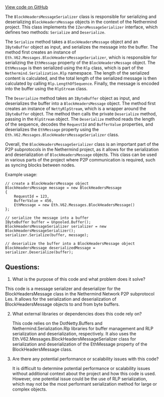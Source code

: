 [View code on GitHub](https://github.com/NethermindEth/nethermind/src/Nethermind/Nethermind.Network/P2P/Subprotocols/Les/Messages/BlockHeadersMessageSerializer.cs)

The `BlockHeadersMessageSerializer` class is responsible for serializing and deserializing `BlockHeadersMessage` objects in the context of the Nethermind project. This class implements the `IZeroMessageSerializer` interface, which defines two methods: `Serialize` and `Deserialize`. 

The `Serialize` method takes a `BlockHeadersMessage` object and an `IByteBuffer` object as input, and serializes the message into the buffer. The method first creates an instance of `Eth.V62.Messages.BlockHeadersMessageSerializer`, which is responsible for serializing the `EthMessage` property of the `BlockHeadersMessage` object. The `EthMessage` is then serialized using the `Rlp` class, which is part of the `Nethermind.Serialization.Rlp` namespace. The length of the serialized content is calculated, and the total length of the serialized message is then calculated by calling `Rlp.LengthOfSequence`. Finally, the message is encoded into the buffer using the `RlpStream` class.

The `Deserialize` method takes an `IByteBuffer` object as input, and deserializes the buffer into a `BlockHeadersMessage` object. The method first creates an instance of `NettyRlpStream`, which is a wrapper around the `IByteBuffer` object. The method then calls the private `Deserialize` method, passing in the `RlpStream` object. The `Deserialize` method reads the length of the sequence, decodes the `RequestId` and `BufferValue` properties, and deserializes the `EthMessage` property using the `Eth.V62.Messages.BlockHeadersMessageSerializer` class.

Overall, the `BlockHeadersMessageSerializer` class is an important part of the P2P subprotocols in the Nethermind project, as it allows for the serialization and deserialization of `BlockHeadersMessage` objects. This class can be used in various parts of the project where P2P communication is required, such as syncing blocks between nodes. 

Example usage:

```
// create a BlockHeadersMessage object
BlockHeadersMessage message = new BlockHeadersMessage
{
    RequestId = 123,
    BufferValue = 456,
    EthMessage = new Eth.V62.Messages.BlockHeadersMessage()
};

// serialize the message into a buffer
IByteBuffer buffer = Unpooled.Buffer();
BlockHeadersMessageSerializer serializer = new BlockHeadersMessageSerializer();
serializer.Serialize(buffer, message);

// deserialize the buffer into a BlockHeadersMessage object
BlockHeadersMessage deserializedMessage = serializer.Deserialize(buffer);
```
## Questions: 
 1. What is the purpose of this code and what problem does it solve?
   
   This code is a message serializer and deserializer for the BlockHeadersMessage class in the Nethermind Network P2P subprotocol Les. It allows for the serialization and deserialization of BlockHeadersMessage objects to and from byte buffers.

2. What external libraries or dependencies does this code rely on?
   
   This code relies on the DotNetty.Buffers and Nethermind.Serialization.Rlp libraries for buffer management and RLP serialization and deserialization, respectively. It also uses the Eth.V62.Messages.BlockHeadersMessageSerializer class for serialization and deserialization of the EthMessage property of the BlockHeadersMessage class.

3. Are there any potential performance or scalability issues with this code?
   
   It is difficult to determine potential performance or scalability issues without additional context about the project and how this code is used. However, one potential issue could be the use of RLP serialization, which may not be the most performant serialization method for large or complex objects.